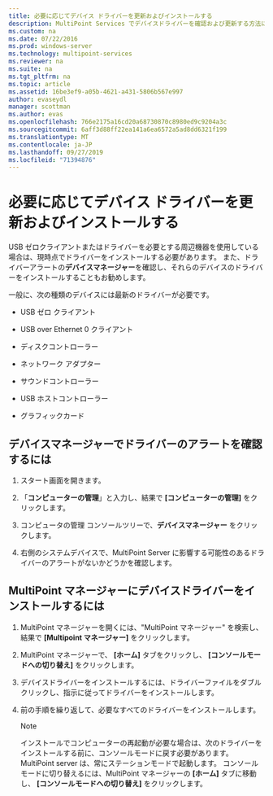 ```yaml
---
title: 必要に応じてデバイス ドライバーを更新およびインストールする
description: MultiPoint Services でデバイスドライバーを確認および更新する方法について説明します。
ms.custom: na
ms.date: 07/22/2016
ms.prod: windows-server
ms.technology: multipoint-services
ms.reviewer: na
ms.suite: na
ms.tgt_pltfrm: na
ms.topic: article
ms.assetid: 16be3ef9-a05b-4621-a431-5806b567e997
author: evaseydl
manager: scottman
ms.author: evas
ms.openlocfilehash: 766e2175a16cd20a68730870c8980ed9c9204a3c
ms.sourcegitcommit: 6aff3d88ff22ea141a6ea6572a5ad8dd6321f199
ms.translationtype: MT
ms.contentlocale: ja-JP
ms.lasthandoff: 09/27/2019
ms.locfileid: "71394876"
---
```

# <a name="update-and-install-device-drivers-if-needed"></a>必要に応じてデバイス ドライバーを更新およびインストールする
USB ゼロクライアントまたはドライバーを必要とする周辺機器を使用している場合は、現時点でドライバーをインストールする必要があります。 また、ドライバーアラートの**デバイスマネージャー**を確認し、それらのデバイスのドライバーをインストールすることもお勧めします。  
  
一般に、次の種類のデバイスには最新のドライバーが必要です。  
  
-   USB ゼロ クライアント  
  
-   USB over Ethernet 0 クライアント  
  
-   ディスクコントローラー  
  
-   ネットワーク アダプター  
  
-   サウンドコントローラー  
  
-   USB ホストコントローラー

-   グラフィックカード


## <a name="to-check-for-driver-alerts-in-device-manager"></a>デバイスマネージャーでドライバーのアラートを確認するには  
  
1.  スタート画面を開きます。  
  
2.  「**コンピューターの管理**」と入力し、結果で **[コンピューターの管理]** をクリックします。  
  
3.  コンピュータの管理 コンソールツリーで、**デバイスマネージャー** をクリックします。  
  
4.  右側のシステムデバイスで、MultiPoint Server に影響する可能性のあるドライバーのアラートがないかどうかを確認します。  
  
## <a name="to-install-device-drivers-in-multipoint-manager"></a>MultiPoint マネージャーにデバイスドライバーをインストールするには  
  
1.  MultiPoint マネージャーを開くには、"MultiPoint マネージャー" を検索し、結果で **[Multipoint マネージャー]** をクリックします。  
  
2.  MultiPoint マネージャーで、 **[ホーム]** タブをクリックし、 **[コンソールモードへの切り替え]** をクリックします。  
  
3.  デバイスドライバーをインストールするには、ドライバーファイルをダブルクリックし、指示に従ってドライバーをインストールします。  
  
4.  前の手順を繰り返して、必要なすべてのドライバーをインストールします。  
  
    > [!NOTE]  
    > インストールでコンピューターの再起動が必要な場合は、次のドライバーをインストールする前に、コンソールモードに戻す必要があります。 MultiPoint server は、常にステーションモードで起動します。 コンソールモードに切り替えるには、MultiPoint マネージャーの **[ホーム]** タブに移動し、 **[コンソールモードへの切り替え]** をクリックします。